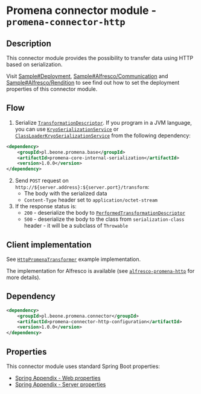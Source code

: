 # Promena connector module - `promena-connector-http`

## Description
This connector module provides the possibility to transfer data using HTTP based on serialization.

Visit [Sample#Deployment](https://gitlab.office.beone.pl/promena/promena-sample#communication), [Sample#Alfresco/Communication](https://gitlab.office.beone.pl/promena/promena-sample#communication) and [Sample#Alfresco/Rendition](https://gitlab.office.beone.pl/promena/promena-sample#rendition) to see find out how to set the deployment properties of this connector module.

## Flow
1. Serialize [`TransformationDescriptor`](./../../../base/promena-core/application-model/application-model/src/main/kotlin/pl/beone/promena/core/applicationmodel/transformation/TransformationDescriptor.kt). If you program in a JVM language, you can use [`KryoSerializationService`](./../../../base/promena-core/internal/internal-serialization/src/main/kotlin/pl/beone/promena/core/internal/serialization/KryoSerializationService.kt) or [`ClassLoaderKryoSerializationService`](./../../../base/promena-core/internal/internal-serialization/src/main/kotlin/pl/beone/promena/core/internal/serialization/ClassLoaderKryoSerializationService.kt) from the following dependency:
```xml
<dependency>
    <groupId>pl.beone.promena.base</groupId>
    <artifactId>promena-core-internal-serialization</artifactId>
    <version>1.0.0</version>
</dependency>
```
2. Send `POST` request on `http://${server.address}:${server.port}/transform`:
    * The body with the serialized data
    * `Content-Type` header set to `application/octet-stream`
3. If the response status is:
    * `200` - deserialize the body to [`PerformedTransformationDescriptor`](./../../../base/promena-core/application-model/application-model/src/main/kotlin/pl/beone/promena/core/applicationmodel/transformation/PerformedTransformationDescriptor.kt)
    * `500` - deserialize the body to the class from `serialization-class` header - it will be a subclass of `Throwable`

## Client implementation
See [`HttpPromenaTransformer`](./../../../lib/connector/http/src/main/kotlin/pl/beone/promena/lib/connector/http/external/HttpPromenaTransformer.kt) example implementation.

The implementation for Alfresco is available (see [`alfresco-promena-http`](https://gitlab.office.beone.pl/promena/promena-alfresco/tree/master/connector/alfresco-promena-connector-http) for more details).

## Dependency
```xml
<dependency>
    <groupId>pl.beone.promena.connector</groupId>
    <artifactId>promena-connector-http-configuration</artifactId>
    <version>1.0.0</version>
</dependency>
```

## Properties
This connector module uses standard Spring Boot properties:
* [Spring Appendix - Web properties](https://docs.spring.io/spring-boot/docs/2.2.1.RELEASE/reference/html/appendix-application-properties.html#web-properties)
* [Spring Appendix - Server properties](https://docs.spring.io/spring-boot/docs/2.2.1.RELEASE/reference/html/appendix-application-properties.html#server-properties)